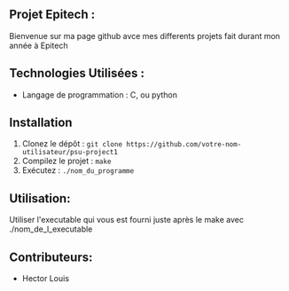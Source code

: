 ## Projet Epitech :

Bienvenue sur ma page github avce mes differents projets fait durant mon année à Epitech

## Technologies Utilisées :
- Langage de programmation : C, ou python

## Installation
1. Clonez le dépôt : `git clone https://github.com/votre-nom-utilisateur/psu-project1`
2. Compilez le projet : `make`
3. Exécutez : `./nom_du_programme`

## Utilisation:
Utiliser l'executable qui vous est fourni juste après le make avec ./nom_de_l_executable

## Contributeurs:
- Hector Louis
